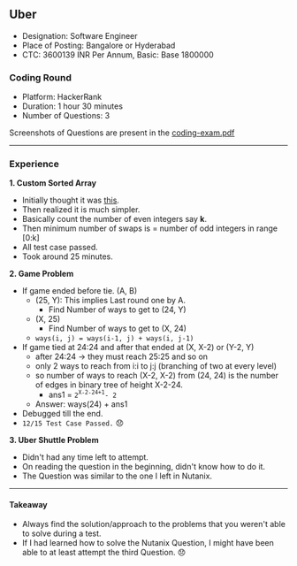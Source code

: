 ## Uber

- Designation: Software Engineer
- Place of Posting: Bangalore or Hyderabad
- CTC: 3600139 INR Per Annum, Basic: Base 1800000

### Coding Round

- Platform: HackerRank
- Duration: 1 hour 30 minutes
- Number of Questions: 3

Screenshots of Questions are present in the [coding-exam.pdf](coding-exam.pdf)

--- 

### Experience

**1. Custom Sorted Array**

- Initially thought it was [this](https://www.geeksforgeeks.org/minimum-number-swaps-required-sort-array/).
- Then realized it is much simpler.
- Basically count the number of even integers say **k**.
- Then minimum number of swaps is = number of odd integers in range [0:k]
- All test case passed.
- Took around 25 minutes.
 
**2. Game Problem**

- If game ended before tie. (A, B)
    + (25, Y): This implies Last round one by A. 
        * Find Number of ways to get to (24, Y)
    + (X, 25)
        * Find Number of ways to get to (X, 24)
    + `ways(i, j) = ways(i-1, j) + ways(i, j-1)`
- If game tied at 24:24 and after that ended at (X, X-2) or (Y-2, Y)
    + after 24:24 -> they must reach 25:25 and so on
    + only 2 ways to reach from i:i to j:j (branching of two at every level)
    + so number of ways to reach (X-2, X-2) from (24, 24) is the number of edges in binary tree of height X-2-24. 
        + ans1 = `2`<sup>`X-2-24+1`</sup>`- 2`
    + Answer: ways(24) + ans1   
- Debugged till the end.
- `12/15 Test Case Passed.` :disappointed:

**3. Uber Shuttle Problem**

- Didn't had any time left to attempt.
- On reading the question in the beginning, didn't know how to do it.
- The Question was similar to the one I left in Nutanix.

---

#### Takeaway

- Always find the solution/approach to the problems that you weren't able to solve during a test. 
- If I had learned how to solve the Nutanix Question, I might have been able to at least attempt the third Question. :disappointed: